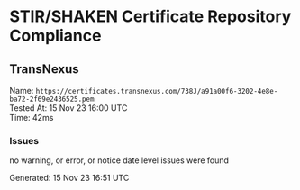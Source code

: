 # STIR/SHAKEN Certificate Repository Compliance

## TransNexus

Name: `https://certificates.transnexus.com/738J/a91a00f6-3202-4e8e-ba72-2f69e2436525.pem`\
Tested At: 15 Nov 23 16:00 UTC\
Time: 42ms

### Issues

no warning, or error, or notice date level issues were found

Generated: 15 Nov 23 16:51 UTC